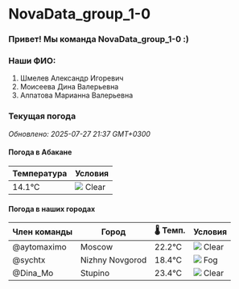 # NovaData_group_1-0
### Привет! Мы команда NovaData_group_1-0 :)

### Наши ФИО:
1. Шмелев Александр Игоревич
2. Моисеева Дина Валерьевна
3. Алпатова Марианна Валерьевна

### Текущая погода
<!-- WEATHER:START -->
_Обновлено: 2025-07-27 21:37 GMT+0300_

#### Погода в Абакане

| Температура | Условия |
|-------------|----------|
| 14.1°C     | ![](https://cdn.weatherapi.com/weather/64x64/night/113.png) Clear |

#### Погода в наших городах

| Член команды  | Город               | 🌡️ Темп.  | Условия          |
|---------------|---------------------|-----------|--------------------|
| @aytomaximo    | Moscow              |   22.2°C | ![](https://cdn.weatherapi.com/weather/64x64/night/113.png) Clear        |
| @sychtx        | Nizhny Novgorod     |   18.4°C | ![](https://cdn.weatherapi.com/weather/64x64/night/248.png) Fog          |
| @Dina_Mo       | Stupino             |   23.4°C | ![](https://cdn.weatherapi.com/weather/64x64/night/113.png) Clear        |

<!-- WEATHER:END -->
